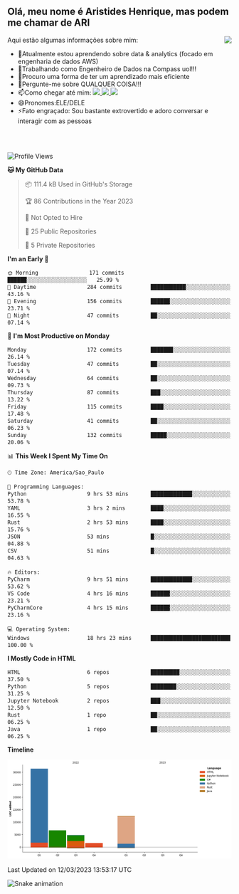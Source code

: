 ## Olá, meu nome é Aristides Henrique, mas podem me chamar de ARI

<div >
Aqui estão algumas informações sobre mim:<img align="right" height="180em" src="https://user-images.githubusercontent.com/97318481/177042589-45d62122-82a9-4a32-b3a7-87b322825b2f.png">
</div>

- 🌱Atualmente estou aprendendo sobre data & analytics (focado em engenharia de dados AWS)
- 👯Trabalhando como Engenheiro de Dados na Compass uol!!!
- 🤔Procuro uma forma de ter um aprendizado mais eficiente
- 💬Pergunte-me sobre QUALQUER COISA!!!
- 📫Como chegar até mim:
  <a href="https://www.instagram.com/aryhenry/" target="_blank">
  <img src="https://img.shields.io/badge/-Instagram-%23E4405F?style=for-the-badge&logo=instagram&logoColor=black" height="20px">
  </a>
  <a href="https://www.linkedin.com/in/aristides-henrique/" target="_blank">
  <img src="https://img.shields.io/badge/-LinkedIn-%230077B5?style=for-the-badge&logo=linkedin&logoColor=black" height="20px">
  </a> 
  <a href="mailto:arihenriqueuna@gmail.com">
  <img src="https://img.shields.io/badge/-Gmail-%23333?style=for-the-badge&logo=gmail&logoColor=white" height="20px">
  </a>
- 😄Pronomes:ELE/DELE
- ⚡Fato engraçado: Sou bastante extrovertido e adoro conversar e interagir com as pessoas
<br/>
<br/>


<!--START_SECTION:waka-->
![Profile Views](http://img.shields.io/badge/Profile%20Views-62-blue)

**🐱 My GitHub Data** 

> 📦 111.4 kB Used in GitHub's Storage 
 > 
> 🏆 86 Contributions in the Year 2023
 > 
> 🚫 Not Opted to Hire
 > 
> 📜 25 Public Repositories 
 > 
> 🔑 5 Private Repositories 
 > 
**I'm an Early 🐤** 

```text
🌞 Morning                171 commits         ██████░░░░░░░░░░░░░░░░░░░   25.99 % 
🌆 Daytime                284 commits         ███████████░░░░░░░░░░░░░░   43.16 % 
🌃 Evening                156 commits         ██████░░░░░░░░░░░░░░░░░░░   23.71 % 
🌙 Night                  47 commits          ██░░░░░░░░░░░░░░░░░░░░░░░   07.14 % 
```
📅 **I'm Most Productive on Monday** 

```text
Monday                   172 commits         ███████░░░░░░░░░░░░░░░░░░   26.14 % 
Tuesday                  47 commits          ██░░░░░░░░░░░░░░░░░░░░░░░   07.14 % 
Wednesday                64 commits          ██░░░░░░░░░░░░░░░░░░░░░░░   09.73 % 
Thursday                 87 commits          ███░░░░░░░░░░░░░░░░░░░░░░   13.22 % 
Friday                   115 commits         ████░░░░░░░░░░░░░░░░░░░░░   17.48 % 
Saturday                 41 commits          ██░░░░░░░░░░░░░░░░░░░░░░░   06.23 % 
Sunday                   132 commits         █████░░░░░░░░░░░░░░░░░░░░   20.06 % 
```


📊 **This Week I Spent My Time On** 

```text
🕑︎ Time Zone: America/Sao_Paulo

💬 Programming Languages: 
Python                   9 hrs 53 mins       █████████████░░░░░░░░░░░░   53.78 % 
YAML                     3 hrs 2 mins        ████░░░░░░░░░░░░░░░░░░░░░   16.55 % 
Rust                     2 hrs 53 mins       ████░░░░░░░░░░░░░░░░░░░░░   15.76 % 
JSON                     53 mins             █░░░░░░░░░░░░░░░░░░░░░░░░   04.88 % 
CSV                      51 mins             █░░░░░░░░░░░░░░░░░░░░░░░░   04.63 % 

🔥 Editors: 
PyCharm                  9 hrs 51 mins       █████████████░░░░░░░░░░░░   53.62 % 
VS Code                  4 hrs 16 mins       ██████░░░░░░░░░░░░░░░░░░░   23.21 % 
PyCharmCore              4 hrs 15 mins       ██████░░░░░░░░░░░░░░░░░░░   23.16 % 

💻 Operating System: 
Windows                  18 hrs 23 mins      █████████████████████████   100.00 % 
```

**I Mostly Code in HTML** 

```text
HTML                     6 repos             █████████░░░░░░░░░░░░░░░░   37.50 % 
Python                   5 repos             ████████░░░░░░░░░░░░░░░░░   31.25 % 
Jupyter Notebook         2 repos             ███░░░░░░░░░░░░░░░░░░░░░░   12.50 % 
Rust                     1 repo              ██░░░░░░░░░░░░░░░░░░░░░░░   06.25 % 
Java                     1 repo              ██░░░░░░░░░░░░░░░░░░░░░░░   06.25 % 
```



**Timeline**

![Lines of Code chart](https://raw.githubusercontent.com/AriHenrique/AriHenrique/master/assets/bar_graph.png)


 Last Updated on 12/03/2023 13:53:17 UTC
<!--END_SECTION:waka-->


![Snake animation](https://github.com/arihenrique/arihenrique/blob/output/github-contribution-grid-snake.svg)
